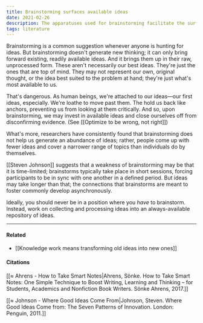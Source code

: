 ```yaml
---
title: Brainstorming surfaces available ideas
date: 2021-02-26
description: The apparatuses used for brainstorming facilitate the surfacing of existing, mentally available ideas, not new ones.
tags: literature
---
```


Brainstorming is a common suggestion whenever anyone is hunting for ideas. But brainstorming doesn't generate new thinking; it can only bring forward existing, readily available ideas. And it brings them up in their raw, unprocessed form. These aren't necessarily our best ideas. They're just the ones that are top of mind. They may not represent our own, original thought, or the idea best suited to the problem at hand; they're just what's most available to us.  

That's dangerous. As human beings, we're attached to our ideas—our first ideas, especially. We're loathe to move past them. The hold us back like anchors, preventing us from looking at them critically. And so, upon brainstorming, we may invest in available ideas and close ourselves off from disconfirming evidence. (See [[Optimize to be wrong, not right]])

What's more, researchers have consistently found that brainstorming does not help us generate an abundance of ideas; rather, people come up with fewer ideas and cover a narrower range of topics than individuals do by themselves. 

[[Steven Johnson]] suggests that a weakness of brainstorming may be that it is time-limited; brainstorms typically take place in short sessions, forcing participants to be in sync with one another in a defined period. But ideas may take longer than that; the connections that brainstorms are meant to foster commonly develop asynchronously. 

Ideally, you should never be in a position where you *have* to brainstorm. Instead, work on collecting and processing ideas into an always-available repository of ideas. 

---
#### Related 
- [[Knowledge work means transforming old ideas into new ones]]

#### Citations
[[≈ Ahrens - How to Take Smart Notes|Ahrens, Sönke. How to Take Smart Notes: One Simple Technique to Boost Writing, Learning and Thinking – for Students, Academics and Nonfiction Book Writers. Sönke Ahrens, 2017.]]

[[≈ Johnson - Where Good Ideas Come From|Johnson, Steven. Where Good Ideas Come from: The Seven Patterns of Innovation. London: Penguin, 2011.]]
